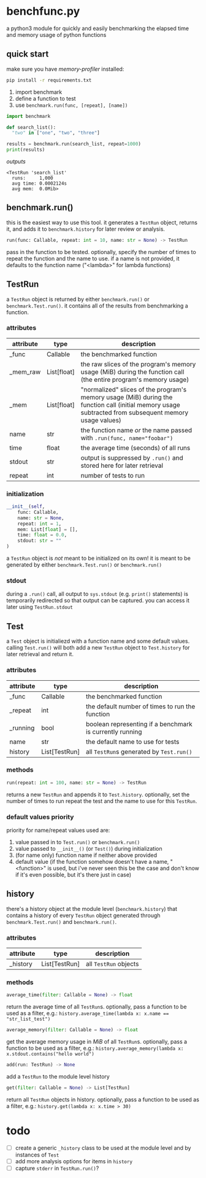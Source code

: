 benchfunc.py
===

a python3 module for quickly and easily benchmarking the elapsed time and memory usage of python functions


## quick start
make sure you have *memory-profiler* installed:

```sh
pip install -r requirements.txt
```

1. import benchmark
2. define a function to test
3. use `benchmark.run(func, [repeat], [name])`

```python
import benchmark

def search_list():
  "two" in ["one", "two", "three"]

results = benchmark.run(search_list, repeat=1000)
print(results)
```
*outputs*
```
<TestRun 'search_list'
  runs:     1,000
  avg time: 0.0002124s
  avg mem:  0.0Mib>
```

## benchmark.run()
this is the easiest way to use this tool. it generates a `TestRun` object, returns it, and adds it to `benchmark.history` for later review or analysis.

```python
run(func: Callable, repeat: int = 10, name: str = None) -> TestRun
```
pass in the function to be tested. optionally, specify the number of times to repeat the function and the name to use. if a name is not provided, it defaults to the function name ("&lt;lambda>" for lambda functions)

## TestRun
a `TestRun` object is returned by either `benchmark.run()` or `benchmark.Test.run()`. it contains all of the results from benchmarking a function.

### attributes
| attribute | type | description |
| --------- | ---- | ----------- |
| _func     | Callable    | the benchmarked function |
| _mem_raw  | List[float] | the raw slices of the program's memory usage (MiB) during the function call (the entire program's memory usage) |
| _mem      | List[float] | "normalized" slices of the program's memory usage (MiB) during the function call (initial memory usage subtracted from subsequent memory usage values) |
| name      | str         | the function name *or* the name passed with `.run(func, name="foobar")` |
| time      | float       | the average time (seconds) of all runs |
| stdout    | str         | output is suppressed by `.run()` and stored here for later retrieval |
| repeat    | int         | number of tests to run |

### initialization
```python
__init__(self,
    func: Callable,
    name: str = None,
    repeat: int = 1,
    mem: List[float] = [],
    time: float = 0.0,
    stdout: str = ""
)
```

a `TestRun` object is *not* meant to be initialized on its own! it is meant to be generated by either `benchmark.Test.run()` or `benchmark.run()`

### stdout
during a `.run()` call, all output to `sys.stdout` (e.g. `print()` statements) is temporarily redirected so that output can be captured. you can access it later using `TestRun.stdout`

## Test

a `Test` object is initialiezd with a function name and some default values. calling `Test.run()` will both add a new `TestRun` object to `Test.history` for later retrieval and return it.

### attributes
| attribute | type | description |
| --------- | ---- | ----------- |
| _func     | Callable      | the benchmarked function |
| _repeat   | int           | the default number of times to run the function |
| _running  | bool          | boolean representing if a benchmark is currently running |
| name      | str           | the default name to use for tests |
| history   | List[TestRun] | all `TestRun`s generated by `Test.run()` |

### methods
```python
run(repeat: int = 100, name: str = None) -> TestRun
```
returns a new `TestRun` and appends it to `Test.history`. optionally, set the number of times to run repeat the test and the name to use for this `TestRun`.

### default values priority
priority for name/repeat values used are:

1. value passed in to `Test.run()` or `benchmark.run()`
2. value passed to `__init__()` (or `Test()`) during initialization
3. (for name only) function name if neither above provided
4. default value (if the function somehow doesn't have a name, "&lt;function>" is used, but i've never seen this be the case and don't know if it's even possible, but it's there just in case)

## history
there's a history object at the module level (`benchmark.history`) that contains a history of every `TestRun` object generated through `benchmark.Test.run()` and `benchmark.run()`.

### attributes
| attribute | type | description |
| --------- | ---- | ----------- |
| _history  | List[TestRun] | all `TestRun` objects |

### methods
```python
average_time(filter: Callable = None) -> float
```
return the average time of all `TestRun`s. optionally, pass a function to be used as a filter, e.g.: `history.average_time(lambda x: x.name == "str_list_test")`

```python
average_memory(filter: Callable = None) -> float
```
get the average memory usage in *MiB* of all `TestRun`s. optionally, pass a function to be used as a filter, e.g.: `history.average_memory(lambda x: x.stdout.contains("hello world")`

```python
add(run: TestRun) -> None
```
add a `TestRun` to the module level history

```python
get(filter: Callable = None) -> List[TestRun]
```
return all `TestRun` objects in history. optionally, pass a function to be used as a filter, e.g.: `history.get(lambda x: x.time > 30)`

# todo
- [ ] create a generic `_history` class to be used at the module level and by instances of `Test`
- [ ] add more analysis options for items in `history`
- [ ] capture `stderr` in `TestRun.run()`?
